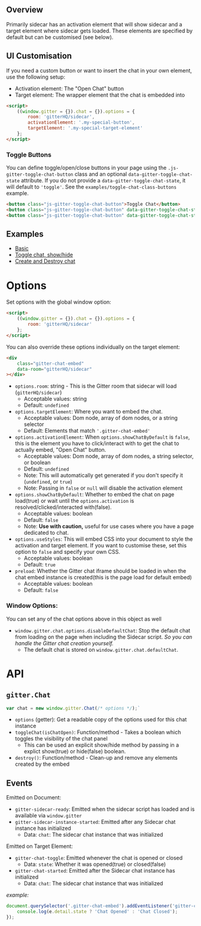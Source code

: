 
## Overview

Primarily sidecar has an activation element that will show sidecar and a target element where sidecar gets loaded. These elements are specified by default but can be customised (see below).

## UI Customisation

If you need a custom button or want to insert the chat in your own element, use the following setup:

 - Activation element: The "Open Chat" button
 - Target element: The wrapper element that the chat is embedded into

```html
<script>
	((window.gitter = {}).chat = {}).options = {
		room: 'gitterHQ/sidecar',
		activationElement: '.my-special-button',
		targetElement: '.my-special-target-element'
	};
</script>
```


### Toggle Buttons

You can define toggle/open/close buttons in your page using the `.js-gitter-toggle-chat-button` class and an optional `data-gitter-toggle-chat-state` attribute. If you do not provide a `data-gitter-toggle-chat-state`, it will default to `'toggle'`. See the `examples/toggle-chat-class-buttons` example.

```html
<button class="js-gitter-toggle-chat-button">Toggle Chat</button>
<button class="js-gitter-toggle-chat-button" data-gitter-toggle-chat-state="true">Open Chat</button>
<button class="js-gitter-toggle-chat-button" data-gitter-toggle-chat-state="false">Close Chat</button>
```


## Examples

 - [Basic](https://github.com/gitterHQ/sidecar/tree/master/examples/basic)
 - [Toggle chat, show/hide](https://github.com/gitterHQ/sidecar/tree/master/examples/toggle-chat-class-buttons)
 - [Create and Destroy chat](https://github.com/gitterHQ/sidecar/tree/master/examples/create-destroy-chat)


# Options

Set options with the global window option:

```html
<script>
	((window.gitter = {}).chat = {}).options = {
		room: 'gitterHQ/sidecar'
	};
</script>
```

You can also override these options individually on the target element:

```html
<div
	class="gitter-chat-embed"
	data-room="gitterHQ/sidecar"
></div>
```


 - `options.room`: string - This is the Gitter room that sidecar will load (`gitterHQ/sidecar`)
 	 - Acceptable values: string
 	 - Default: `undefined`
 - `options.targetElement`: Where you want to embed the chat.
 	 - Acceptable values: Dom node, array of dom nodes, or a string selector
 	 - Default: Elements that match `'.gitter-chat-embed'`
 - `options.activationElement`: When `options.showChatByDefault` is `false`, this is the element you have to click/interact with to get the chat to actually embed, "Open Chat" button.
 	 - Acceptable values: Dom node, array of dom nodes, a string selector, or boolean
 	 - Default: `undefined`
 	 - Note: This will automatically get generated if you don't specify it (`undefined`, or `true`)
	 - Note: Passing in `false` or `null` will disable the activation element
 - `options.showChatByDefault`: Whether to embed the chat on page load(true) or wait until the `options.activation` is resolved/clicked/interacted with(false).
 	 - Acceptable values: boolean
 	 - Default: `false`
 	 - Note: **Use with caution,** useful for use cases where you have a page dedicated to chat.
 - `options.useStyles`: This will embed CSS into your document to style the activation and target element. If you want to customise these, set this option to `false` and specify your own CSS.
 	 - Acceptable values: boolean
 	 - Default: `true`
 - `preload`: Whether the Gitter chat iframe should be loaded in when the chat embed instance is created(this is the page load for default embed)
 	 - Acceptable values: boolean
 	 - Default: `false`


### Window Options:

You can set any of the chat options above in this object as well

 - `window.gitter.chat.options.disableDefaultChat`: Stop the default chat from loading on the page when including the Sidecar script. *So you can handle the Gitter chat creation yourself.*
 	 - The default chat is stored on `window.gitter.chat.defaultChat`.


# API

## `gitter.Chat`


```js
var chat = new window.gitter.Chat(/* options */);`
```

 - `options` (getter): Get a readable copy of the options used for this chat instance
 - `toggleChat(isChatOpen)`: Function/method - Takes a boolean which toggles the visibility of the chat panel
 	 - This can be used an explicit show/hide method by passing in a explict show(true) or hide(false) boolean.
 - `destroy()`: Function/method - Clean-up and remove any elements created by the embed


## Events

Emitted on Document:

 - `gitter-sidecar-ready`: Emitted when the sidecar script has loaded and is available via `window.gitter`
 - `gitter-sidecar-instance-started`: Emitted after any Sidecar chat instance has initialized
 	 - Data: `chat`: The sidecar chat instance that was initialized

Emitted on Target Element:

 - `gitter-chat-toggle`: Emitted whenever the chat is opened or closed
 	 - Data: `state`: Whether it was opened(true) or closed(false)
 - `gitter-chat-started`: Emitted after the Sidecar chat instance has initialized
 	 - Data: `chat`: The sidecar chat instance that was initialized



*example:*
```js
document.querySelector('.gitter-chat-embed').addEventListener('gitter-chat-toggle', function(e) {
	console.log(e.detail.state ? 'Chat Opened' : 'Chat Closed');
});
```
